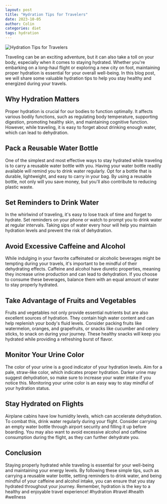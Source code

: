 ```yaml
---
layout: post
title: "Hydration Tips for Travelers"
date: 2023-10-05
author: Colin
categories: diet
tags: hydration
---
```


![Hydration Tips for Travelers](https://source.unsplash.com/1600x900/?hydration)

Traveling can be an exciting adventure, but it can also take a toll on your body, especially when it comes to staying hydrated. Whether you're embarking on a long-haul flight or exploring a new city on foot, maintaining proper hydration is essential for your overall well-being. In this blog post, we will share some valuable hydration tips to help you stay healthy and energized during your travels.

## Why Hydration Matters

Proper hydration is crucial for our bodies to function optimally. It affects various bodily functions, such as regulating body temperature, supporting digestion, promoting healthy skin, and maintaining cognitive function. However, while traveling, it is easy to forget about drinking enough water, which can lead to dehydration.

## Pack a Reusable Water Bottle

One of the simplest and most effective ways to stay hydrated while traveling is to carry a reusable water bottle with you. Having your water bottle readily available will remind you to drink water regularly. Opt for a bottle that is durable, lightweight, and easy to carry in your bag. By using a reusable bottle, not only will you save money, but you'll also contribute to reducing plastic waste.

## Set Reminders to Drink Water

In the whirlwind of traveling, it's easy to lose track of time and forget to hydrate. Set reminders on your phone or watch to prompt you to drink water at regular intervals. Taking sips of water every hour will help you maintain hydration levels and prevent the risk of dehydration.

## Avoid Excessive Caffeine and Alcohol

While indulging in your favorite caffeinated or alcoholic beverages might be tempting during your travels, it's important to be mindful of their dehydrating effects. Caffeine and alcohol have diuretic properties, meaning they increase urine production and can lead to dehydration. If you choose to consume these beverages, balance them with an equal amount of water to stay properly hydrated.

## Take Advantage of Fruits and Vegetables

Fruits and vegetables not only provide essential nutrients but are also excellent sources of hydration. They contain high water content and can help replenish your body's fluid levels. Consider packing fruits like watermelon, oranges, and grapefruits, or snacks like cucumber and celery sticks, to snack on during your journey. These healthy snacks will keep you hydrated while providing a refreshing burst of flavor.

## Monitor Your Urine Color

The color of your urine is a good indicator of your hydration levels. Aim for a pale, straw-like color, which indicates proper hydration. Darker urine may suggest dehydration, so make sure to increase your water intake if you notice this. Monitoring your urine color is an easy way to stay mindful of your hydration status.

## Stay Hydrated on Flights

Airplane cabins have low humidity levels, which can accelerate dehydration. To combat this, drink water regularly during your flight. Consider carrying an empty water bottle through airport security and filling it up before boarding. You may also want to avoid excessive alcohol and caffeine consumption during the flight, as they can further dehydrate you.

## Conclusion

Staying properly hydrated while traveling is essential for your well-being and maintaining your energy levels. By following these simple tips, such as carrying a reusable water bottle, setting reminders to drink water, and being mindful of your caffeine and alcohol intake, you can ensure that you stay hydrated throughout your journey. Remember, hydration is the key to a healthy and enjoyable travel experience! #hydration #travel #health #wellness